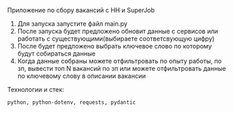 Приложение по сбору вакансий с HH и SuperJob
1. Для запуска запустите файл main.py
2. После запуска будет предложено обновит данные с сервисов или работать с существующими(выбираете соответсвующую цифру)
3. После будет предложено выбрать ключевое слово по которому будут собираться данные
4. Когда данные собраны можете отфильтровать по опыту работы, по зп, вывести топ N вакансий по зп или можете отфильтровать данные по ключевому слову в описании вакансии

Технологии и стек:

    python, python-dotenv, requests, pydantic
       
